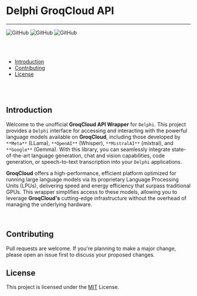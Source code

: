 # Delphi GroqCloud API

___
![GitHub](https://img.shields.io/badge/IDE%20Version-Delphi%2010.3/11/12-yellow)
![GitHub](https://img.shields.io/badge/platform-all%20platforms-green)
![GitHub](https://img.shields.io/badge/Updated%20the%2011/13/2024-blue)

<br/>
<br/>

- [Introduction](#Introduction)
- [Contributing](#contributing)
- [License](#license)

<br/>
<br/>

## Introduction

Welcome to the unofficial **GroqCloud API Wrapper** for `Delphi`. This project provides a `Delphi` interface for accessing and interacting with the powerful language models available on **GroqCloud**, including those developed by `**Meta**` (LLama), `**OpenAI**` (Whisper), `**MistralAI**` (mixtral), and `**Google**` (Gemma). With this library, you can seamlessly integrate state-of-the-art language generation, chat and vision capabilities, code generation, or speech-to-text transcription into your `Delphi` applications.

**GroqCloud** offers a high-performance, efficient platform optimized for running large language models via its proprietary Language Processing Units (LPUs), delivering speed and energy efficiency that surpass traditional GPUs. This wrapper simplifies access to these models, allowing you to leverage **GroqCloud's** cutting-edge infrastructure without the overhead of managing the underlying hardware.

<br/>

## Contributing

Pull requests are welcome. If you're planning to make a major change, please open an issue first to discuss your proposed changes.

## License

This project is licensed under the [MIT](https://choosealicense.com/licenses/mit/) License.

